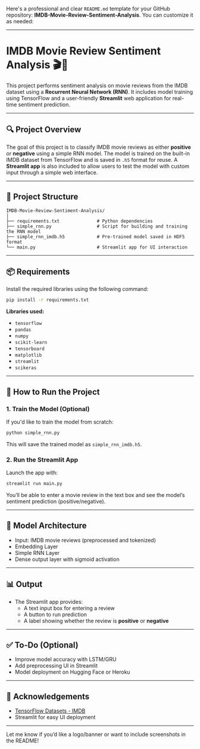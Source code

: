 Here's a professional and clear `README.md` template for your GitHub repository: **IMDB-Movie-Review-Sentiment-Analysis**. You can customize it as needed:

---

# IMDB Movie Review Sentiment Analysis 🎬🧠

This project performs sentiment analysis on movie reviews from the IMDB dataset using a **Recurrent Neural Network (RNN)**. It includes model training using TensorFlow and a user-friendly **Streamlit** web application for real-time sentiment prediction.

---

## 🔍 Project Overview

The goal of this project is to classify IMDB movie reviews as either **positive** or **negative** using a simple RNN model. The model is trained on the built-in IMDB dataset from TensorFlow and is saved in `.h5` format for reuse. A **Streamlit app** is also included to allow users to test the model with custom input through a simple web interface.

---

## 📁 Project Structure

```
IMDB-Movie-Review-Sentiment-Analysis/
│
├── requirements.txt              # Python dependencies
├── simple_rnn.py                 # Script for building and training the RNN model
├── simple_rnn_imdb.h5            # Pre-trained model saved in HDF5 format
└── main.py                       # Streamlit app for UI interaction
```

---

## 📦 Requirements

Install the required libraries using the following command:

```bash
pip install -r requirements.txt
```

**Libraries used:**
- `tensorflow`
- `pandas`
- `numpy`
- `scikit-learn`
- `tensorboard`
- `matplotlib`
- `streamlit`
- `scikeras`

---

## 🚀 How to Run the Project

### 1. Train the Model (Optional)

If you'd like to train the model from scratch:

```bash
python simple_rnn.py
```

This will save the trained model as `simple_rnn_imdb.h5`.

### 2. Run the Streamlit App

Launch the app with:

```bash
streamlit run main.py
```

You’ll be able to enter a movie review in the text box and see the model’s sentiment prediction (positive/negative).

---

## 🧠 Model Architecture

- Input: IMDB movie reviews (preprocessed and tokenized)
- Embedding Layer
- Simple RNN Layer
- Dense output layer with sigmoid activation

---

## 📊 Output

- The Streamlit app provides:
  - A text input box for entering a review
  - A button to run prediction
  - A label showing whether the review is **positive** or **negative**

---

## ✅ To-Do (Optional)

- Improve model accuracy with LSTM/GRU
- Add preprocessing UI in Streamlit
- Model deployment on Hugging Face or Heroku

---

## 📌 Acknowledgements

- [TensorFlow Datasets - IMDB](https://www.tensorflow.org/datasets/catalog/imdb_reviews)
- Streamlit for easy UI deployment

---

Let me know if you’d like a logo/banner or want to include screenshots in the README!
